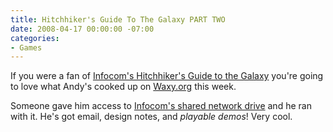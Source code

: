```yaml
---
title: Hitchhiker's Guide To The Galaxy PART TWO
date: 2008-04-17 00:00:00 -07:00
categories:
- Games
---
```


<p>If you were a fan of <a href="http://en.wikipedia.org/wiki/The_Hitchhiker%27s_Guide_to_the_Galaxy#Interactive_fiction_and_video_games">Infocom's Hitchhiker's Guide to the Galaxy</a> you're going to love what Andy's cooked up on <a href="http://waxy.org/">Waxy.org</a> this week. </p>

<p>Someone gave him access to <a href="http://waxy.org/2008/04/milliways_infocoms_unreleased_sequel_to_hitchhikers_guide_to_the_galax/">Infocom's shared network drive</a> and he ran with it. He's got email, design notes, and <em>playable demos</em>! Very cool.</p>
